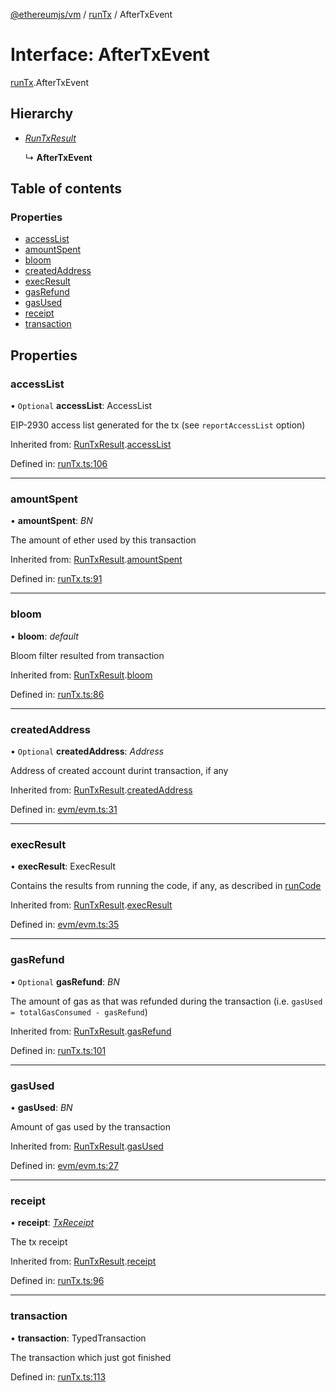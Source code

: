 [@ethereumjs/vm](../README.md) / [runTx](../modules/runtx.md) / AfterTxEvent

# Interface: AfterTxEvent

[runTx](../modules/runtx.md).AfterTxEvent

## Hierarchy

- [*RunTxResult*](runtx.runtxresult.md)

  ↳ **AfterTxEvent**

## Table of contents

### Properties

- [accessList](runtx.aftertxevent.md#accesslist)
- [amountSpent](runtx.aftertxevent.md#amountspent)
- [bloom](runtx.aftertxevent.md#bloom)
- [createdAddress](runtx.aftertxevent.md#createdaddress)
- [execResult](runtx.aftertxevent.md#execresult)
- [gasRefund](runtx.aftertxevent.md#gasrefund)
- [gasUsed](runtx.aftertxevent.md#gasused)
- [receipt](runtx.aftertxevent.md#receipt)
- [transaction](runtx.aftertxevent.md#transaction)

## Properties

### accessList

• `Optional` **accessList**: AccessList

EIP-2930 access list generated for the tx (see `reportAccessList` option)

Inherited from: [RunTxResult](runtx.runtxresult.md).[accessList](runtx.runtxresult.md#accesslist)

Defined in: [runTx.ts:106](https://github.com/ethereumjs/ethereumjs-monorepo/blob/master/packages/vm/lib/runTx.ts#L106)

___

### amountSpent

• **amountSpent**: *BN*

The amount of ether used by this transaction

Inherited from: [RunTxResult](runtx.runtxresult.md).[amountSpent](runtx.runtxresult.md#amountspent)

Defined in: [runTx.ts:91](https://github.com/ethereumjs/ethereumjs-monorepo/blob/master/packages/vm/lib/runTx.ts#L91)

___

### bloom

• **bloom**: *default*

Bloom filter resulted from transaction

Inherited from: [RunTxResult](runtx.runtxresult.md).[bloom](runtx.runtxresult.md#bloom)

Defined in: [runTx.ts:86](https://github.com/ethereumjs/ethereumjs-monorepo/blob/master/packages/vm/lib/runTx.ts#L86)

___

### createdAddress

• `Optional` **createdAddress**: *Address*

Address of created account durint transaction, if any

Inherited from: [RunTxResult](runtx.runtxresult.md).[createdAddress](runtx.runtxresult.md#createdaddress)

Defined in: [evm/evm.ts:31](https://github.com/ethereumjs/ethereumjs-monorepo/blob/master/packages/vm/lib/evm/evm.ts#L31)

___

### execResult

• **execResult**: ExecResult

Contains the results from running the code, if any, as described in [runCode](../classes/index.default.md#runcode)

Inherited from: [RunTxResult](runtx.runtxresult.md).[execResult](runtx.runtxresult.md#execresult)

Defined in: [evm/evm.ts:35](https://github.com/ethereumjs/ethereumjs-monorepo/blob/master/packages/vm/lib/evm/evm.ts#L35)

___

### gasRefund

• `Optional` **gasRefund**: *BN*

The amount of gas as that was refunded during the transaction (i.e. `gasUsed = totalGasConsumed - gasRefund`)

Inherited from: [RunTxResult](runtx.runtxresult.md).[gasRefund](runtx.runtxresult.md#gasrefund)

Defined in: [runTx.ts:101](https://github.com/ethereumjs/ethereumjs-monorepo/blob/master/packages/vm/lib/runTx.ts#L101)

___

### gasUsed

• **gasUsed**: *BN*

Amount of gas used by the transaction

Inherited from: [RunTxResult](runtx.runtxresult.md).[gasUsed](runtx.runtxresult.md#gasused)

Defined in: [evm/evm.ts:27](https://github.com/ethereumjs/ethereumjs-monorepo/blob/master/packages/vm/lib/evm/evm.ts#L27)

___

### receipt

• **receipt**: [*TxReceipt*](../modules/types.md#txreceipt)

The tx receipt

Inherited from: [RunTxResult](runtx.runtxresult.md).[receipt](runtx.runtxresult.md#receipt)

Defined in: [runTx.ts:96](https://github.com/ethereumjs/ethereumjs-monorepo/blob/master/packages/vm/lib/runTx.ts#L96)

___

### transaction

• **transaction**: TypedTransaction

The transaction which just got finished

Defined in: [runTx.ts:113](https://github.com/ethereumjs/ethereumjs-monorepo/blob/master/packages/vm/lib/runTx.ts#L113)
